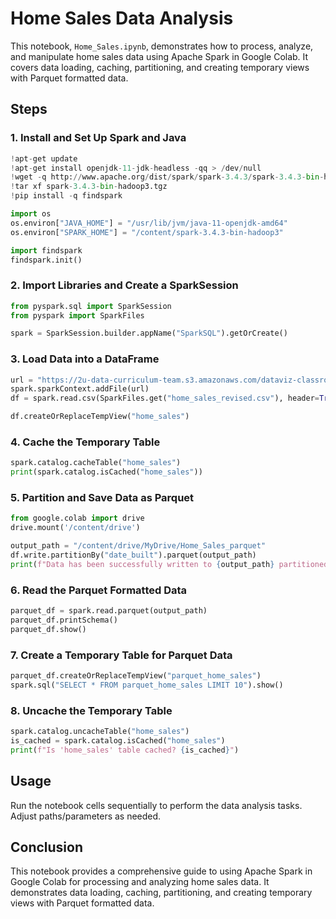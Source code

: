 
# Home Sales Data Analysis

This notebook, `Home_Sales.ipynb`, demonstrates how to process, analyze, and manipulate home sales data using Apache Spark in Google Colab. It covers data loading, caching, partitioning, and creating temporary views with Parquet formatted data. 

## Steps

### 1. Install and Set Up Spark and Java

```python
!apt-get update
!apt-get install openjdk-11-jdk-headless -qq > /dev/null
!wget -q http://www.apache.org/dist/spark/spark-3.4.3/spark-3.4.3-bin-hadoop3.tgz
!tar xf spark-3.4.3-bin-hadoop3.tgz
!pip install -q findspark

import os
os.environ["JAVA_HOME"] = "/usr/lib/jvm/java-11-openjdk-amd64"
os.environ["SPARK_HOME"] = "/content/spark-3.4.3-bin-hadoop3"

import findspark
findspark.init()
```

### 2. Import Libraries and Create a SparkSession

```python
from pyspark.sql import SparkSession
from pyspark import SparkFiles

spark = SparkSession.builder.appName("SparkSQL").getOrCreate()
```

### 3. Load Data into a DataFrame

```python
url = "https://2u-data-curriculum-team.s3.amazonaws.com/dataviz-classroom/v1.2/22-big-data/home_sales_revised.csv"
spark.sparkContext.addFile(url)
df = spark.read.csv(SparkFiles.get("home_sales_revised.csv"), header=True, inferSchema=True)

df.createOrReplaceTempView("home_sales")
```

### 4. Cache the Temporary Table

```python
spark.catalog.cacheTable("home_sales")
print(spark.catalog.isCached("home_sales"))
```

### 5. Partition and Save Data as Parquet

```python
from google.colab import drive
drive.mount('/content/drive')

output_path = "/content/drive/MyDrive/Home_Sales_parquet"
df.write.partitionBy("date_built").parquet(output_path)
print(f"Data has been successfully written to {output_path} partitioned by 'date_built'.")
```

### 6. Read the Parquet Formatted Data

```python
parquet_df = spark.read.parquet(output_path)
parquet_df.printSchema()
parquet_df.show()
```

### 7. Create a Temporary Table for Parquet Data

```python
parquet_df.createOrReplaceTempView("parquet_home_sales")
spark.sql("SELECT * FROM parquet_home_sales LIMIT 10").show()
```

### 8. Uncache the Temporary Table

```python
spark.catalog.uncacheTable("home_sales")
is_cached = spark.catalog.isCached("home_sales")
print(f"Is 'home_sales' table cached? {is_cached}")
```

## Usage

Run the notebook cells sequentially to perform the data analysis tasks. Adjust paths/parameters as needed.

## Conclusion

This notebook provides a comprehensive guide to using Apache Spark in Google Colab for processing and analyzing home sales data. It demonstrates data loading, caching, partitioning, and creating temporary views with Parquet formatted data.
